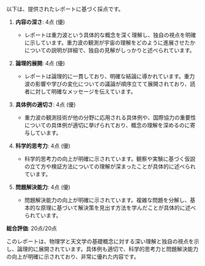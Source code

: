 以下は、提供されたレポートに基づく採点です。

1. **内容の深さ**: 4点 (優)
   - レポートは重力波という具体的な概念を深く理解し、独自の視点を明確に示しています。重力波の観測が宇宙の理解をどのように進展させたかについての説明が詳細で、独自の見解がしっかりと述べられています。

2. **論理的展開**: 4点 (優)
   - レポートは論理的に一貫しており、明確な結論に導かれています。重力波の影響や学びの変化についての議論が順序立てて展開されており、読者に対して明確なメッセージを伝えています。

3. **具体例の適切さ**: 4点 (優)
   - 重力波の観測技術が他の分野に応用される具体例や、国際協力の重要性についての具体例が適切に挙げられており、概念の理解を深めるのに寄与しています。

4. **科学的思考力**: 4点 (優)
   - 科学的思考力の向上が明確に示されています。観察や実験に基づく仮説の立て方や検証方法についての理解が深まったことが具体的に述べられています。

5. **問題解決能力**: 4点 (優)
   - 問題解決能力の向上が明確に示されています。複雑な問題を分解し、基本的な原理に基づいて解決策を見出す方法を学んだことが具体的に述べられています。

**総合評価**: 20点/20点

このレポートは、物理学と天文学の基礎概念に対する深い理解と独自の視点を示し、論理的に展開されています。具体例も適切で、科学的思考力と問題解決能力の向上が明確に示されており、非常に優れた内容です。